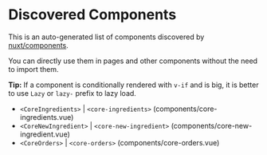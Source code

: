 # Discovered Components

This is an auto-generated list of components discovered by [nuxt/components](https://github.com/nuxt/components).

You can directly use them in pages and other components without the need to import them.

**Tip:** If a component is conditionally rendered with `v-if` and is big, it is better to use `Lazy` or `lazy-` prefix to lazy load.

- `<CoreIngredients>` | `<core-ingredients>` (components/core-ingredients.vue)
- `<CoreNewIngredient>` | `<core-new-ingredient>` (components/core-new-ingredient.vue)
- `<CoreOrders>` | `<core-orders>` (components/core-orders.vue)
